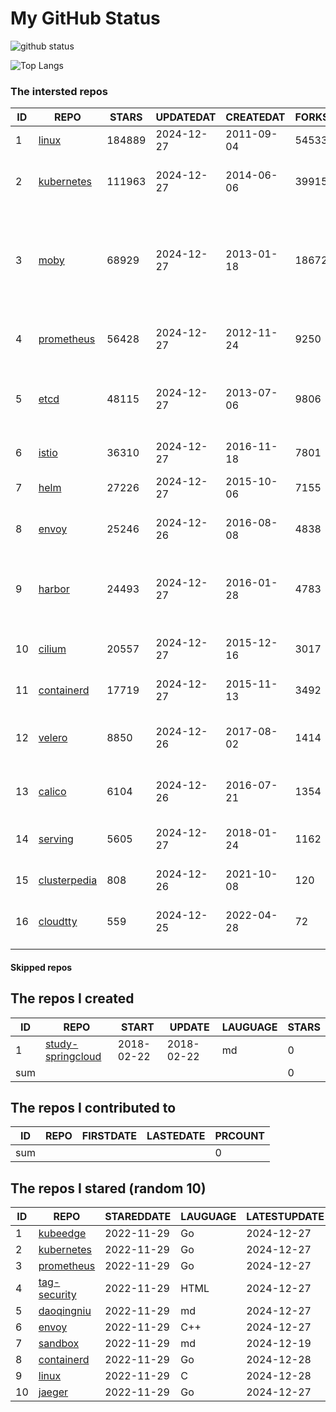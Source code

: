 # My GitHub Status

<img src="https://github-readme-stats-1.yihong0618.vercel.app/api?username=daoqingniu&show_icons=true&&&hide_title=true&count_private=true" alt="github status" />

![Top Langs](https://github-readme-stats-1.yihong0618.vercel.app/api/top-langs/?username=daoqingniu&layout=compact)

<!--START_SECTION:github_repos-->
### The intersted repos
| ID |                              REPO                               | STARS  | UPDATEDAT  | CREATEDAT  | FORKSCOUNT |                                                DESCRIPTIONS                                                |
|----|-----------------------------------------------------------------|--------|------------|------------|------------|------------------------------------------------------------------------------------------------------------|
|  1 | [linux](https://github.com/torvalds/linux)                      | 184889 | 2024-12-27 | 2011-09-04 |      54533 | Linux kernel source tree                                                                                   |
|  2 | [kubernetes](https://github.com/kubernetes/kubernetes)          | 111963 | 2024-12-27 | 2014-06-06 |      39915 | Production-Grade Container Scheduling and Management                                                       |
|  3 | [moby](https://github.com/moby/moby)                            |  68929 | 2024-12-27 | 2013-01-18 |      18672 | The Moby Project - a collaborative project for the container ecosystem to assemble container-based systems |
|  4 | [prometheus](https://github.com/prometheus/prometheus)          |  56428 | 2024-12-27 | 2012-11-24 |       9250 | The Prometheus monitoring system and time series database.                                                 |
|  5 | [etcd](https://github.com/etcd-io/etcd)                         |  48115 | 2024-12-27 | 2013-07-06 |       9806 | Distributed reliable key-value store for the most critical data of a distributed system                    |
|  6 | [istio](https://github.com/istio/istio)                         |  36310 | 2024-12-27 | 2016-11-18 |       7801 | Connect, secure, control, and observe services.                                                            |
|  7 | [helm](https://github.com/helm/helm)                            |  27226 | 2024-12-27 | 2015-10-06 |       7155 | The Kubernetes Package Manager                                                                             |
|  8 | [envoy](https://github.com/envoyproxy/envoy)                    |  25246 | 2024-12-26 | 2016-08-08 |       4838 | Cloud-native high-performance edge/middle/service proxy                                                    |
|  9 | [harbor](https://github.com/goharbor/harbor)                    |  24493 | 2024-12-27 | 2016-01-28 |       4783 | An open source trusted cloud native registry project that stores, signs, and scans content.                |
| 10 | [cilium](https://github.com/cilium/cilium)                      |  20557 | 2024-12-27 | 2015-12-16 |       3017 | eBPF-based Networking, Security, and Observability                                                         |
| 11 | [containerd](https://github.com/containerd/containerd)          |  17719 | 2024-12-27 | 2015-11-13 |       3492 | An open and reliable container runtime                                                                     |
| 12 | [velero](https://github.com/vmware-tanzu/velero)                |   8850 | 2024-12-26 | 2017-08-02 |       1414 | Backup and migrate Kubernetes applications and their persistent volumes                                    |
| 13 | [calico](https://github.com/projectcalico/calico)               |   6104 | 2024-12-26 | 2016-07-21 |       1354 | Cloud native networking and network security                                                               |
| 14 | [serving](https://github.com/knative/serving)                   |   5605 | 2024-12-27 | 2018-01-24 |       1162 | Kubernetes-based, scale-to-zero, request-driven compute                                                    |
| 15 | [clusterpedia](https://github.com/clusterpedia-io/clusterpedia) |    808 | 2024-12-26 | 2021-10-08 |        120 | The Encyclopedia of Kubernetes clusters                                                                    |
| 16 | [cloudtty](https://github.com/cloudtty/cloudtty)                |    559 | 2024-12-25 | 2022-04-28 |         72 | A Friendly Kubernetes CloudShell (Web Terminal) !                                                          |



#### Skipped repos
<!--END_SECTION:github_repos-->

<!--START_SECTION:my_github-->
## The repos I created
| ID  |                                 REPO                                 |   START    |   UPDATE   | LAUGUAGE | STARS |
|-----|----------------------------------------------------------------------|------------|------------|----------|-------|
|   1 | [study-springcloud](https://github.com/daoqingniu/study-springcloud) | 2018-02-22 | 2018-02-22 | md       |     0 |
| sum |                                                                      |            |            |          |     0 |

## The repos I contributed to
| ID  | REPO | FIRSTDATE | LASTEDATE | PRCOUNT |
|-----|------|-----------|-----------|---------|
| sum |      |           |           |       0 |

## The repos I stared (random 10)
| ID |                          REPO                          | STAREDDATE | LAUGUAGE | LATESTUPDATE |
|----|--------------------------------------------------------|------------|----------|--------------|
|  1 | [kubeedge](https://github.com/kubeedge/kubeedge)       | 2022-11-29 | Go       | 2024-12-27   |
|  2 | [kubernetes](https://github.com/kubernetes/kubernetes) | 2022-11-29 | Go       | 2024-12-27   |
|  3 | [prometheus](https://github.com/prometheus/prometheus) | 2022-11-29 | Go       | 2024-12-27   |
|  4 | [tag-security](https://github.com/cncf/tag-security)   | 2022-11-29 | HTML     | 2024-12-27   |
|  5 | [daoqingniu](https://github.com/daoqingniu/daoqingniu) | 2022-11-29 | md       | 2024-12-27   |
|  6 | [envoy](https://github.com/envoyproxy/envoy)           | 2022-11-29 | C++      | 2024-12-27   |
|  7 | [sandbox](https://github.com/cncf/sandbox)             | 2022-11-29 | md       | 2024-12-19   |
|  8 | [containerd](https://github.com/containerd/containerd) | 2022-11-29 | Go       | 2024-12-28   |
|  9 | [linux](https://github.com/torvalds/linux)             | 2022-11-29 | C        | 2024-12-28   |
| 10 | [jaeger](https://github.com/jaegertracing/jaeger)      | 2022-11-29 | Go       | 2024-12-27   |

<!--END_SECTION:my_github-->
